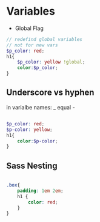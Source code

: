 # Variables

- Global Flag
  
```scss
// redefind global variables
// not for new vars
$p_color: red;
h1{
    $p_color: yellow !global;
    color:$p_color;
}
```

## Underscore vs hyphen

in varialbe names: _ equal -
```scss

$p_color: red;
$p-color: yellow;
h1{
    color:$p-color;
}
```

## Sass Nesting

```scss

.box{
    padding: 1em 2em;
    h1 {
        color: red;
    }
}
```